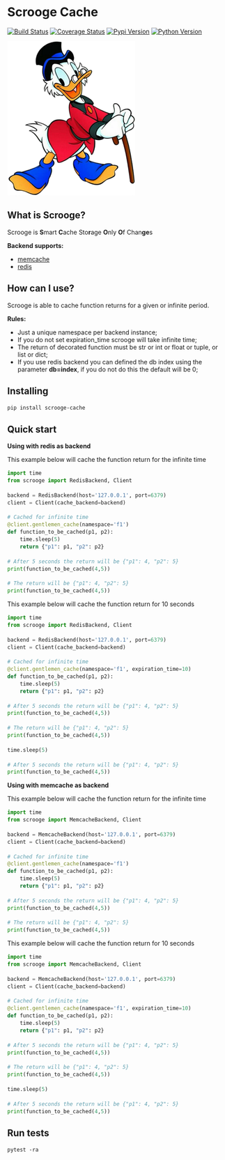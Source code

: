 
Scrooge Cache
=======================================

[![Build Status](https://travis-ci.org/marcelomoraes28/scrooge_cache.svg?branch=master)](https://travis-ci.org/marcelomoraes28/scrooge_cache)
[![Coverage Status](https://coveralls.io/repos/github/marcelomoraes28/scrooge_cache/badge.svg?branch=master)](https://coveralls.io/github/marcelomoraes28/scrooge_cache?branch=master)
[![Pypi Version](https://img.shields.io/badge/pypi-0.0.1-yellow.svg)](https://img.shields.io/badge/pypi-0.0.1--alpha-yellow.svg)
[![Python Version](https://img.shields.io/badge/python-3.6%7C3.7-blue.svg)](https://img.shields.io/badge/python-3.6%7C3.7-blue.svg)

![alt text](scrooge_mcduck.png)

What is Scrooge?
----------------------------------

Scrooge is **S**mart **C**ache Sto**r**age **O**nly **O**f Chan**ge**s

**Backend supports:**
- [memcache](https://memcached.org/)
- [redis](https://redis.io/)


How can I use?
-------------

Scrooge is able to cache function returns for a given or infinite period.

**Rules:**
- Just a unique namespace per backend instance;
- If you do not set expiration_time scrooge will take infinite time;
- The return of decorated function must be str or int or float or tuple, or list or dict;
- If you use redis backend you can defined the db index using the parameter **db=index**, if you do not do this the default will be 0;

Installing
-------------
```
pip install scrooge-cache
```
Quick start
-----------

**Using with redis as backend**

This example below will cache the function return for the infinite time

```python
import time
from scrooge import RedisBackend, Client

backend = RedisBackend(host='127.0.0.1', port=6379)
client = Client(cache_backend=backend)

# Cached for infinite time
@client.gentlemen_cache(namespace='f1')
def function_to_be_cached(p1, p2):
    time.sleep(5)
    return {"p1": p1, "p2": p2}

# After 5 seconds the return will be {"p1": 4, "p2": 5}
print(function_to_be_cached(4,5))

# The return will be {"p1": 4, "p2": 5}
print(function_to_be_cached(4,5))
```

This example below will cache the function return for 10 seconds

```python
import time
from scrooge import RedisBackend, Client

backend = RedisBackend(host='127.0.0.1', port=6379)
client = Client(cache_backend=backend)

# Cached for infinite time
@client.gentlemen_cache(namespace='f1', expiration_time=10)
def function_to_be_cached(p1, p2):
    time.sleep(5)
    return {"p1": p1, "p2": p2}

# After 5 seconds the return will be {"p1": 4, "p2": 5}
print(function_to_be_cached(4,5))

# The return will be {"p1": 4, "p2": 5}
print(function_to_be_cached(4,5))

time.sleep(5)

# After 5 seconds the return will be {"p1": 4, "p2": 5}
print(function_to_be_cached(4,5))
```

**Using with memcache as backend**

This example below will cache the function return for the infinite time

```python
import time
from scrooge import MemcacheBackend, Client

backend = MemcacheBackend(host='127.0.0.1', port=6379)
client = Client(cache_backend=backend)

# Cached for infinite time
@client.gentlemen_cache(namespace='f1')
def function_to_be_cached(p1, p2):
    time.sleep(5)
    return {"p1": p1, "p2": p2}

# After 5 seconds the return will be {"p1": 4, "p2": 5}
print(function_to_be_cached(4,5))

# The return will be {"p1": 4, "p2": 5}
print(function_to_be_cached(4,5))
```

This example below will cache the function return for 10 seconds

```python
import time
from scrooge import MemcacheBackend, Client

backend = MemcacheBackend(host='127.0.0.1', port=6379)
client = Client(cache_backend=backend)

# Cached for infinite time
@client.gentlemen_cache(namespace='f1', expiration_time=10)
def function_to_be_cached(p1, p2):
    time.sleep(5)
    return {"p1": p1, "p2": p2}

# After 5 seconds the return will be {"p1": 4, "p2": 5}
print(function_to_be_cached(4,5))

# The return will be {"p1": 4, "p2": 5}
print(function_to_be_cached(4,5))

time.sleep(5)

# After 5 seconds the return will be {"p1": 4, "p2": 5}
print(function_to_be_cached(4,5))
```

Run tests
------------
```
pytest -ra
```
